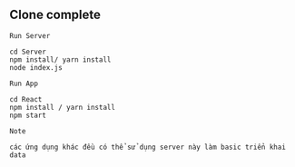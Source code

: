 ## Clone complete


`Run Server`  
``` 
cd Server
npm install/ yarn install
node index.js
```

`Run App`

```
cd React
npm install / yarn install 
npm start
```



`Note`

```
các ứng dụng khác đều có thể sử dụng server này làm basic triển khai data
```
